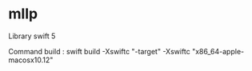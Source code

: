 # mllp

Library swift 5

Command build : swift build -Xswiftc "-target" -Xswiftc "x86_64-apple-macosx10.12" 
